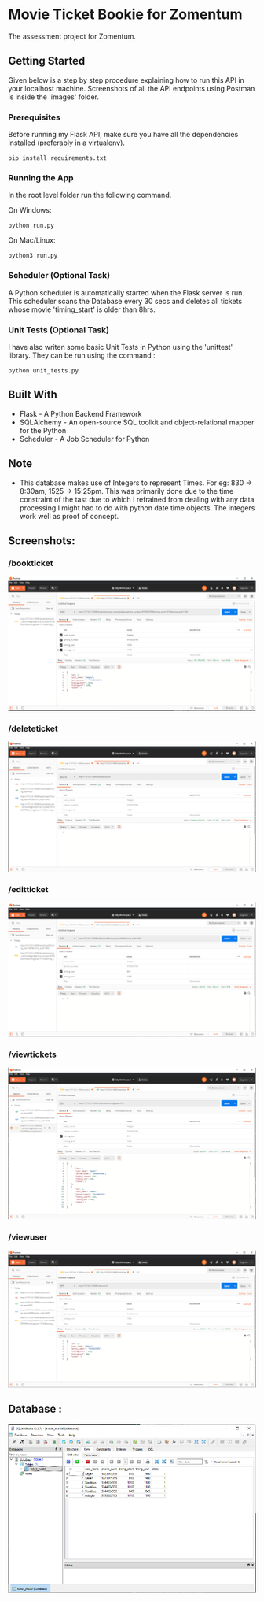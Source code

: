 # Movie Ticket Bookie for Zomentum

The assessment project for Zomentum.

## Getting Started

Given below is a step by step procedure explaining how to run this API in your localhost machine. Screenshots of all the API endpoints using Postman is inside the 'images' folder.

### Prerequisites

Before running my Flask API, make sure you have all the dependencies installed (preferably in a virtualenv).

```
pip install requirements.txt
```

### Running the App
In the root level folder run the following command.

On Windows:
```
python run.py
```
On Mac/Linux:
```
python3 run.py
```

### Scheduler (Optional Task)
A Python scheduler is automatically started when the Flask server is run. This scheduler scans the Database every 30 secs and deletes all tickets whose movie 'timing_start' is older than 8hrs.

### Unit Tests (Optional Task)
I have also writen some basic Unit Tests in Python using the 'unittest' library. They can be run using the command :

```
python unit_tests.py
```
## Built With

* Flask - A Python Backend Framework
* SQLAlchemy - An open-source SQL toolkit and object-relational mapper for the Python
* Scheduler - A Job Scheduler for Python

## Note

* This database makes use of Integers to represent Times. For eg: 830 -> 8:30am, 1525 -> 15:25pm. This was primarily done due to the time constraint of the tast due to which I refrained from dealing with any data processing I might had to do with python date time objects. The integers work well as proof of concept.

## Screenshots:

### /bookticket
![bookticket](https://github.com/GameLogist/MovieTimingZomentum/blob/master/images/bookticket.PNG?raw=true)

### /deleteticket
![deleteticket](https://github.com/GameLogist/MovieTimingZomentum/blob/master/images/deleteticket.PNG?raw=true)

### /editticket
![editticket](https://github.com/GameLogist/MovieTimingZomentum/blob/master/images/editticket.PNG?raw=true)

### /viewtickets
![viewticket](https://github.com/GameLogist/MovieTimingZomentum/blob/master/images/viewtickets.PNG?raw=true)

### /viewuser
![viewuser](https://github.com/GameLogist/MovieTimingZomentum/blob/master/images/viewuser.PNG?raw=true)

## Database :
![database](https://github.com/GameLogist/MovieTimingZomentum/blob/master/images/database.PNG?raw=true)
